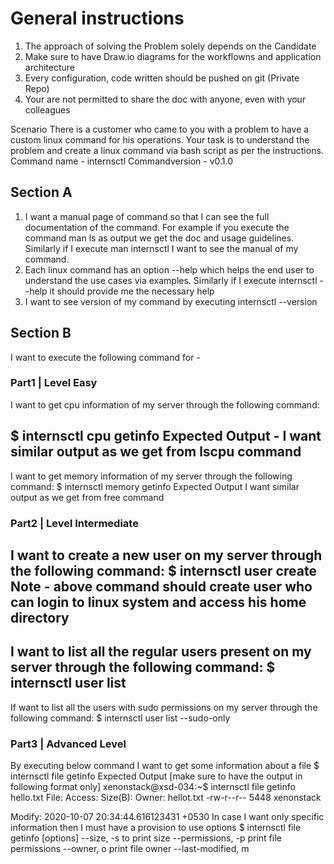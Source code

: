 # General instructions
1. The approach of solving the Problem solely depends on the Candidate
2. Make sure to have Draw.io diagrams for the workflowns and application architecture
3. Every configuration, code written should be pushed on git (Private Repo)
4. Your are not permitted to share the doc with anyone, even with your colleagues
   
Scenario There is a customer who came to you with a problem to have a custom linux command for his operations. Your task is to understand the problem and create a linux command via bash script as per the instructions.
Command name - internsctl Commandversion - v0.1.0
## Section A
1. I want a manual page of command so that I can see the full documentation of the command.
For example if you execute the command
man ls
as output we get the doc and usage guidelines. Similarly if I execute man internsctl I want to see the manual of my command.
2. Each linux command has an option --help which helps the end user to understand the use cases via examples. Similarly if I execute internsctl --help it should provide me the necessary help
3. I want to see version of my command by executing
internsctl --version
## Section B
I want to execute the following command for -
### Part1 | Level Easy
I want to get cpu information of my server through the following command:
    
 
 $ internsctl cpu getinfo
Expected Output -
I want similar output as we get from lscpu command
---
I want to get memory information of my server through the following command:
$ internsctl memory getinfo
Expected Output
I want similar output as we get from free command
### Part2 | Level Intermediate
I want to create a new user on my server through the following command:
$ internsctl user create <username>
Note - above command should create user who can login to linux system and access his home directory
---
I want to list all the regular users present on my server through the following command:
$ internsctl user list
---
If want to list all the users with sudo permissions on my server through the following command:
$ internsctl user list --sudo-only
### Part3 | Advanced Level
By executing below command I want to get some information about a file $ internsctl file getinfo <file-name>
Expected Output [make sure to have the output in following format only] xenonstack@xsd-034:~$ internsctl file getinfo hello.txt
        File: Access: Size(B): Owner:
hellot.txt -rw-r--r-- 5448 xenonstack

Modify: 2020-10-07 20:34:44.616123431 +0530
In case I want only specific information then I must have a provision to use options $ internsctl file getinfo [options] <file-name>
--size, -s to print size
--permissions, -p print file permissions
--owner, o print file owner --last-modified, m
